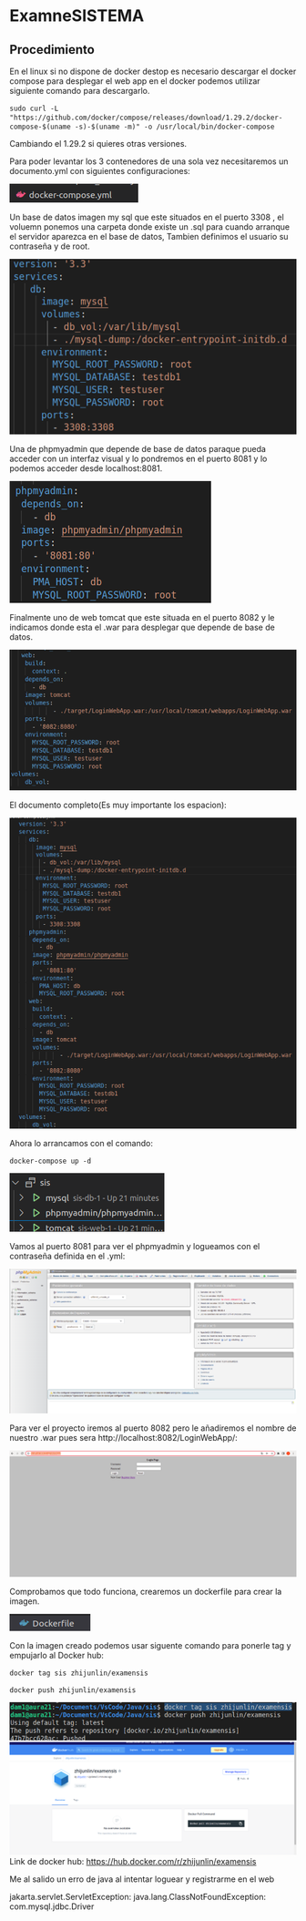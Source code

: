 # ExamneSISTEMA
## Procedimiento

En el linux si no dispone de docker destop es necesario descargar el docker compose para desplegar el web app en el docker podemos utilizar 
siguiente comando para descargarlo.

~~~
sudo curl -L "https://github.com/docker/compose/releases/download/1.29.2/docker-compose-$(uname -s)-$(uname -m)" -o /usr/local/bin/docker-compose
~~~

Cambiando el 1.29.2 si quieres otras versiones.

Para poder levantar los 3 contenedores de una sola vez necesitaremos un documento.yml con siguientes configuraciones:

![](https://github.com/ZhijunLin7/ExamneSISTEMA/blob/main/Imatges/1.1.png)

Un base de datos imagen my sql que este situados en el puerto 3308 , el voluemn ponemos una carpeta donde existe un .sql para cuando arranque el 
servidor aparezca en el base de datos, Tambien definimos el usuario su contraseña y de root.

![](https://github.com/ZhijunLin7/ExamneSISTEMA/blob/main/Imatges/1.2.png)

Una de phpmyadmin que depende de base de datos paraque pueda acceder con un interfaz visual y lo pondremos en el puerto 8081 y lo podemos acceder desde
localhost:8081.

![](https://github.com/ZhijunLin7/ExamneSISTEMA/blob/main/Imatges/1.3.png)

Finalmente uno de web tomcat que este situada en el puerto 8082 y le indicamos donde esta el .war para desplegar que depende de base de datos.

![](https://github.com/ZhijunLin7/ExamneSISTEMA/blob/main/Imatges/1.4.png)

El documento completo(Es muy importante los espacion):

![](https://github.com/ZhijunLin7/ExamneSISTEMA/blob/main/Imatges/1.5.png)

Ahora lo arrancamos con el comando:

~~~
docker-compose up -d
~~~

![](https://github.com/ZhijunLin7/ExamneSISTEMA/blob/main/Imatges/1.6.png)

Vamos al puerto 8081 para ver el phpmyadmin y logueamos con el contraseña definida en el .yml:

![](https://github.com/ZhijunLin7/ExamneSISTEMA/blob/main/Imatges/1.7.png)


Para ver el proyecto iremos al puerto 8082 pero le añadiremos el nombre de nuestro .war pues sera http://localhost:8082/LoginWebApp/:


![](https://github.com/ZhijunLin7/ExamneSISTEMA/blob/main/Imatges/1.8.png)

Comprobamos que todo funciona, crearemos un dockerfile para crear la imagen.

![](https://github.com/ZhijunLin7/ExamneSISTEMA/blob/main/Imatges/1.9.png)

Con la imagen creado podemos usar siguente comando para ponerle tag y empujarlo al Docker hub:
~~~
docker tag sis zhijunlin/examensis
~~~
~~~
docker push zhijunlin/examensis
~~~
![](https://github.com/ZhijunLin7/ExamneSISTEMA/blob/main/Imatges/1.10.png)
![](https://github.com/ZhijunLin7/ExamneSISTEMA/blob/main/Imatges/1.11.png)
Link de docker hub: https://hub.docker.com/r/zhijunlin/examensis


Me al salido un erro de java al intentar loguear y registrarme en el web

jakarta.servlet.ServletException: java.lang.ClassNotFoundException: com.mysql.jdbc.Driver








